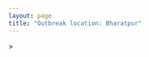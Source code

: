 ```yaml
---
layout: page
title: "Outbreak location: Bharatpur"
---
```

<div id="mapid">
<script src="https://buda-magenta.github.io/hazard_map/load_map.js"></script>
><script>
var marker_outbreak = L.marker([27.265212, 77.369126],{"autoPan": true}).addTo(map); marker_outbreak.bindTooltip("Bharatpur").openTooltip();

var circle_1 = L.circle([28.651718, 77.221939], {"pane": "markerPane", "color": "red", "fill": true, "fillOpacity": 0.2, "fillRule": "evenodd", "lineCap": "round", "lineJoin": "round", "opacity": 1.0, "radius": 246631, "stroke": true, "weight": 2}).addTo(map);
circle_1.bindTooltip("Delhi<br>rank: 1<br>hazard index: 0.061658")

var circle_2 = L.circle([27.633333, 77.583333], {"pane": "markerPane", "color": "red", "fill": true, "fillOpacity": 0.2, "fillRule": "evenodd", "lineCap": "round", "lineJoin": "round", "opacity": 1.0, "radius": 226466, "stroke": true, "weight": 2}).addTo(map);
circle_2.bindTooltip("Mathura<br>rank: 2<br>hazard index: 0.056617")

var circle_3 = L.circle([27.175255, 78.009816], {"pane": "markerPane", "color": "red", "fill": true, "fillOpacity": 0.2, "fillRule": "evenodd", "lineCap": "round", "lineJoin": "round", "opacity": 1.0, "radius": 181579, "stroke": true, "weight": 2}).addTo(map);
circle_3.bindTooltip("Agra<br>rank: 3<br>hazard index: 0.045395")

var circle_4 = L.circle([26.915458, 75.818982], {"pane": "markerPane", "color": "red", "fill": true, "fillOpacity": 0.2, "fillRule": "evenodd", "lineCap": "round", "lineJoin": "round", "opacity": 1.0, "radius": 115808, "stroke": true, "weight": 2}).addTo(map);
circle_4.bindTooltip("Jaipur<br>rank: 4<br>hazard index: 0.028952")

var circle_5 = L.circle([25.196826, 76.000893], {"pane": "markerPane", "color": "red", "fill": true, "fillOpacity": 0.2, "fillRule": "evenodd", "lineCap": "round", "lineJoin": "round", "opacity": 1.0, "radius": 81250, "stroke": true, "weight": 2}).addTo(map);
circle_5.bindTooltip("Kota<br>rank: 5<br>hazard index: 0.020313")

var circle_6 = L.circle([27.876990, 78.137290], {"pane": "markerPane", "color": "red", "fill": true, "fillOpacity": 0.2, "fillRule": "evenodd", "lineCap": "round", "lineJoin": "round", "opacity": 1.0, "radius": 68192, "stroke": true, "weight": 2}).addTo(map);
circle_6.bindTooltip("Aligarh<br>rank: 6<br>hazard index: 0.017048")

var circle_7 = L.circle([27.573243, 78.111739], {"pane": "markerPane", "color": "red", "fill": true, "fillOpacity": 0.2, "fillRule": "evenodd", "lineCap": "round", "lineJoin": "round", "opacity": 1.0, "radius": 61530, "stroke": true, "weight": 2}).addTo(map);
circle_7.bindTooltip("Hathras<br>rank: 7<br>hazard index: 0.015383")

var circle_8 = L.circle([28.457876, 79.405571], {"pane": "markerPane", "color": "red", "fill": true, "fillOpacity": 0.2, "fillRule": "evenodd", "lineCap": "round", "lineJoin": "round", "opacity": 1.0, "radius": 54825, "stroke": true, "weight": 2}).addTo(map);
circle_8.bindTooltip("Bareilly<br>rank: 8<br>hazard index: 0.013706")

var circle_9 = L.circle([27.883846, 78.634890], {"pane": "markerPane", "color": "red", "fill": true, "fillOpacity": 0.2, "fillRule": "evenodd", "lineCap": "round", "lineJoin": "round", "opacity": 1.0, "radius": 39312, "stroke": true, "weight": 2}).addTo(map);
circle_9.bindTooltip("Kasganj<br>rank: 9<br>hazard index: 0.009828")

var circle_10 = L.circle([27.639077, 76.614452], {"pane": "markerPane", "color": "red", "fill": true, "fillOpacity": 0.2, "fillRule": "evenodd", "lineCap": "round", "lineJoin": "round", "opacity": 1.0, "radius": 34119, "stroke": true, "weight": 2}).addTo(map);
circle_10.bindTooltip("Alwar<br>rank: 10<br>hazard index: 0.008530")

var circle_11 = L.circle([26.229141, 76.304533], {"pane": "markerPane", "color": "red", "fill": true, "fillOpacity": 0.2, "fillRule": "evenodd", "lineCap": "round", "lineJoin": "round", "opacity": 1.0, "radius": 27505, "stroke": true, "weight": 2}).addTo(map);
circle_11.bindTooltip("Sawai Madhopur<br>rank: 11<br>hazard index: 0.006876")

var circle_12 = L.circle([28.402979, 77.310384], {"pane": "markerPane", "color": "red", "fill": true, "fillOpacity": 0.2, "fillRule": "evenodd", "lineCap": "round", "lineJoin": "round", "opacity": 1.0, "radius": 27156, "stroke": true, "weight": 2}).addTo(map);
circle_12.bindTooltip("Faridabad<br>rank: 12<br>hazard index: 0.006789")

var circle_13 = L.circle([29.000653, 77.768229], {"pane": "markerPane", "color": "red", "fill": true, "fillOpacity": 0.2, "fillRule": "evenodd", "lineCap": "round", "lineJoin": "round", "opacity": 1.0, "radius": 24792, "stroke": true, "weight": 2}).addTo(map);
circle_13.bindTooltip("Meerut<br>rank: 13<br>hazard index: 0.006198")

var circle_14 = L.circle([26.203725, 78.157363], {"pane": "markerPane", "color": "red", "fill": true, "fillOpacity": 0.2, "fillRule": "evenodd", "lineCap": "round", "lineJoin": "round", "opacity": 1.0, "radius": 22558, "stroke": true, "weight": 2}).addTo(map);
circle_14.bindTooltip("Gwalior<br>rank: 14<br>hazard index: 0.005640")

var circle_15 = L.circle([26.732501, 77.036312], {"pane": "markerPane", "color": "red", "fill": true, "fillOpacity": 0.2, "fillRule": "evenodd", "lineCap": "round", "lineJoin": "round", "opacity": 1.0, "radius": 21676, "stroke": true, "weight": 2}).addTo(map);
circle_15.bindTooltip("Hindaun<br>rank: 15<br>hazard index: 0.005419")

var circle_16 = L.circle([19.794750, 75.077922], {"pane": "markerPane", "color": "red", "fill": true, "fillOpacity": 0.2, "fillRule": "evenodd", "lineCap": "round", "lineJoin": "round", "opacity": 1.0, "radius": 20041, "stroke": true, "weight": 2}).addTo(map);
circle_16.bindTooltip("Gangapur<br>rank: 16<br>hazard index: 0.005010")

var circle_17 = L.circle([28.428262, 77.002700], {"pane": "markerPane", "color": "red", "fill": true, "fillOpacity": 0.2, "fillRule": "evenodd", "lineCap": "round", "lineJoin": "round", "opacity": 1.0, "radius": 16053, "stroke": true, "weight": 2}).addTo(map);
circle_17.bindTooltip("Gurgaon<br>rank: 17<br>hazard index: 0.004013")

var circle_18 = L.circle([25.954628, 83.647350], {"pane": "markerPane", "color": "red", "fill": true, "fillOpacity": 0.2, "fillRule": "evenodd", "lineCap": "round", "lineJoin": "round", "opacity": 1.0, "radius": 12615, "stroke": true, "weight": 2}).addTo(map);
circle_18.bindTooltip("Maunath Bhanjan<br>rank: 18<br>hazard index: 0.003154")

var circle_19 = L.circle([28.570784, 77.327107], {"pane": "markerPane", "color": "red", "fill": true, "fillOpacity": 0.2, "fillRule": "evenodd", "lineCap": "round", "lineJoin": "round", "opacity": 1.0, "radius": 11761, "stroke": true, "weight": 2}).addTo(map);
circle_19.bindTooltip("Noida<br>rank: 19<br>hazard index: 0.002940")

var circle_20 = L.circle([27.177366, 78.389912], {"pane": "markerPane", "color": "red", "fill": true, "fillOpacity": 0.2, "fillRule": "evenodd", "lineCap": "round", "lineJoin": "round", "opacity": 1.0, "radius": 11054, "stroke": true, "weight": 2}).addTo(map);
circle_20.bindTooltip("Firozabad<br>rank: 20<br>hazard index: 0.002764")

var circle_21 = L.circle([26.460914, 80.321759], {"pane": "markerPane", "color": "red", "fill": true, "fillOpacity": 0.2, "fillRule": "evenodd", "lineCap": "round", "lineJoin": "round", "opacity": 1.0, "radius": 10231, "stroke": true, "weight": 2}).addTo(map);
circle_21.bindTooltip("Kanpur<br>rank: 21<br>hazard index: 0.002558")

var circle_22 = L.circle([28.733400, 77.298600], {"pane": "markerPane", "color": "red", "fill": true, "fillOpacity": 0.2, "fillRule": "evenodd", "lineCap": "round", "lineJoin": "round", "opacity": 1.0, "radius": 9379, "stroke": true, "weight": 2}).addTo(map);
circle_22.bindTooltip("Loni<br>rank: 22<br>hazard index: 0.002345")

var circle_23 = L.circle([28.488378, 78.735249], {"pane": "markerPane", "color": "red", "fill": true, "fillOpacity": 0.2, "fillRule": "evenodd", "lineCap": "round", "lineJoin": "round", "opacity": 1.0, "radius": 9043, "stroke": true, "weight": 2}).addTo(map);
circle_23.bindTooltip("Chandausi<br>rank: 23<br>hazard index: 0.002261")

var circle_24 = L.circle([25.531031, 78.652689], {"pane": "markerPane", "color": "red", "fill": true, "fillOpacity": 0.2, "fillRule": "evenodd", "lineCap": "round", "lineJoin": "round", "opacity": 1.0, "radius": 8806, "stroke": true, "weight": 2}).addTo(map);
circle_24.bindTooltip("Jhansi<br>rank: 24<br>hazard index: 0.002202")

var circle_25 = L.circle([22.720362, 75.868200], {"pane": "markerPane", "color": "red", "fill": true, "fillOpacity": 0.2, "fillRule": "evenodd", "lineCap": "round", "lineJoin": "round", "opacity": 1.0, "radius": 7925, "stroke": true, "weight": 2}).addTo(map);
circle_25.bindTooltip("Indore<br>rank: 25<br>hazard index: 0.001981")

var circle_26 = L.circle([19.075990, 72.877393], {"pane": "markerPane", "color": "red", "fill": true, "fillOpacity": 0.2, "fillRule": "evenodd", "lineCap": "round", "lineJoin": "round", "opacity": 1.0, "radius": 7912, "stroke": true, "weight": 2}).addTo(map);
circle_26.bindTooltip("Mumbai<br>rank: 26<br>hazard index: 0.001978")

var circle_27 = L.circle([26.838100, 80.934600], {"pane": "markerPane", "color": "red", "fill": true, "fillOpacity": 0.2, "fillRule": "evenodd", "lineCap": "round", "lineJoin": "round", "opacity": 1.0, "radius": 7175, "stroke": true, "weight": 2}).addTo(map);
circle_27.bindTooltip("Lucknow<br>rank: 27<br>hazard index: 0.001794")

var circle_28 = L.circle([28.901090, 76.580193], {"pane": "markerPane", "color": "red", "fill": true, "fillOpacity": 0.2, "fillRule": "evenodd", "lineCap": "round", "lineJoin": "round", "opacity": 1.0, "radius": 6928, "stroke": true, "weight": 2}).addTo(map);
circle_28.bindTooltip("Rohtak<br>rank: 28<br>hazard index: 0.001732")

var circle_29 = L.circle([26.500000, 78.750000], {"pane": "markerPane", "color": "red", "fill": true, "fillOpacity": 0.2, "fillRule": "evenodd", "lineCap": "round", "lineJoin": "round", "opacity": 1.0, "radius": 6420, "stroke": true, "weight": 2}).addTo(map);
circle_29.bindTooltip("Bhind<br>rank: 29<br>hazard index: 0.001605")

var circle_30 = L.circle([26.166667, 77.500000], {"pane": "markerPane", "color": "red", "fill": true, "fillOpacity": 0.2, "fillRule": "evenodd", "lineCap": "round", "lineJoin": "round", "opacity": 1.0, "radius": 6397, "stroke": true, "weight": 2}).addTo(map);
circle_30.bindTooltip("Morena<br>rank: 30<br>hazard index: 0.001599")

var circle_31 = L.circle([26.296772, 73.035143], {"pane": "markerPane", "color": "red", "fill": true, "fillOpacity": 0.2, "fillRule": "evenodd", "lineCap": "round", "lineJoin": "round", "opacity": 1.0, "radius": 6118, "stroke": true, "weight": 2}).addTo(map);
circle_31.bindTooltip("Jodhpur<br>rank: 31<br>hazard index: 0.001530")

var circle_32 = L.circle([26.469100, 74.639000], {"pane": "markerPane", "color": "red", "fill": true, "fillOpacity": 0.2, "fillRule": "evenodd", "lineCap": "round", "lineJoin": "round", "opacity": 1.0, "radius": 5885, "stroke": true, "weight": 2}).addTo(map);
circle_32.bindTooltip("Ajmer<br>rank: 32<br>hazard index: 0.001471")

var circle_33 = L.circle([24.578721, 73.686257], {"pane": "markerPane", "color": "red", "fill": true, "fillOpacity": 0.2, "fillRule": "evenodd", "lineCap": "round", "lineJoin": "round", "opacity": 1.0, "radius": 5872, "stroke": true, "weight": 2}).addTo(map);
circle_33.bindTooltip("Udaipur<br>rank: 33<br>hazard index: 0.001468")

var circle_34 = L.circle([29.003314, 77.016732], {"pane": "markerPane", "color": "red", "fill": true, "fillOpacity": 0.2, "fillRule": "evenodd", "lineCap": "round", "lineJoin": "round", "opacity": 1.0, "radius": 5108, "stroke": true, "weight": 2}).addTo(map);
circle_34.bindTooltip("Sonipat<br>rank: 34<br>hazard index: 0.001277")

var circle_35 = L.circle([23.021624, 72.579707], {"pane": "markerPane", "color": "red", "fill": true, "fillOpacity": 0.2, "fillRule": "evenodd", "lineCap": "round", "lineJoin": "round", "opacity": 1.0, "radius": 5016, "stroke": true, "weight": 2}).addTo(map);
circle_35.bindTooltip("Ahmedabad<br>rank: 35<br>hazard index: 0.001254")

var circle_36 = L.circle([26.718324, 79.090254], {"pane": "markerPane", "color": "red", "fill": true, "fillOpacity": 0.2, "fillRule": "evenodd", "lineCap": "round", "lineJoin": "round", "opacity": 1.0, "radius": 4910, "stroke": true, "weight": 2}).addTo(map);
circle_36.bindTooltip("Etawah<br>rank: 36<br>hazard index: 0.001228")

var circle_37 = L.circle([28.740613, 77.835426], {"pane": "markerPane", "color": "red", "fill": true, "fillOpacity": 0.2, "fillRule": "evenodd", "lineCap": "round", "lineJoin": "round", "opacity": 1.0, "radius": 4811, "stroke": true, "weight": 2}).addTo(map);
circle_37.bindTooltip("Hapur<br>rank: 37<br>hazard index: 0.001203")

var circle_38 = L.circle([27.437194, 79.489129], {"pane": "markerPane", "color": "red", "fill": true, "fillOpacity": 0.2, "fillRule": "evenodd", "lineCap": "round", "lineJoin": "round", "opacity": 1.0, "radius": 4722, "stroke": true, "weight": 2}).addTo(map);
circle_38.bindTooltip("Farrukhabad<br>rank: 38<br>hazard index: 0.001181")

var circle_39 = L.circle([26.653396, 77.624206], {"pane": "markerPane", "color": "red", "fill": true, "fillOpacity": 0.2, "fillRule": "evenodd", "lineCap": "round", "lineJoin": "round", "opacity": 1.0, "radius": 4206, "stroke": true, "weight": 2}).addTo(map);
circle_39.bindTooltip("Dhaulpur<br>rank: 39<br>hazard index: 0.001052")

var circle_40 = L.circle([28.388861, 77.974798], {"pane": "markerPane", "color": "red", "fill": true, "fillOpacity": 0.2, "fillRule": "evenodd", "lineCap": "round", "lineJoin": "round", "opacity": 1.0, "radius": 3888, "stroke": true, "weight": 2}).addTo(map);
circle_40.bindTooltip("Bulandshahr<br>rank: 40<br>hazard index: 0.000972")

var circle_41 = L.circle([28.618753, 78.550874], {"pane": "markerPane", "color": "red", "fill": true, "fillOpacity": 0.2, "fillRule": "evenodd", "lineCap": "round", "lineJoin": "round", "opacity": 1.0, "radius": 3773, "stroke": true, "weight": 2}).addTo(map);
circle_41.bindTooltip("Sambhal<br>rank: 41<br>hazard index: 0.000943")

var circle_42 = L.circle([28.660965, 76.834676], {"pane": "markerPane", "color": "red", "fill": true, "fillOpacity": 0.2, "fillRule": "evenodd", "lineCap": "round", "lineJoin": "round", "opacity": 1.0, "radius": 3534, "stroke": true, "weight": 2}).addTo(map);
circle_42.bindTooltip("Bahadurgarh<br>rank: 42<br>hazard index: 0.000884")

var circle_43 = L.circle([28.753900, 77.399900], {"pane": "markerPane", "color": "red", "fill": true, "fillOpacity": 0.2, "fillRule": "evenodd", "lineCap": "round", "lineJoin": "round", "opacity": 1.0, "radius": 3448, "stroke": true, "weight": 2}).addTo(map);
circle_43.bindTooltip("Khora<br>rank: 43<br>hazard index: 0.000862")

var circle_44 = L.circle([27.036604, 78.651436], {"pane": "markerPane", "color": "red", "fill": true, "fillOpacity": 0.2, "fillRule": "evenodd", "lineCap": "round", "lineJoin": "round", "opacity": 1.0, "radius": 3358, "stroke": true, "weight": 2}).addTo(map);
circle_44.bindTooltip("Shikohabad<br>rank: 44<br>hazard index: 0.000840")

var circle_45 = L.circle([28.068312, 79.046073], {"pane": "markerPane", "color": "red", "fill": true, "fillOpacity": 0.2, "fillRule": "evenodd", "lineCap": "round", "lineJoin": "round", "opacity": 1.0, "radius": 3217, "stroke": true, "weight": 2}).addTo(map);
circle_45.bindTooltip("Budaun<br>rank: 45<br>hazard index: 0.000804")

var circle_46 = L.circle([21.170200, 72.831100], {"pane": "markerPane", "color": "red", "fill": true, "fillOpacity": 0.2, "fillRule": "evenodd", "lineCap": "round", "lineJoin": "round", "opacity": 1.0, "radius": 3184, "stroke": true, "weight": 2}).addTo(map);
circle_46.bindTooltip("Surat<br>rank: 46<br>hazard index: 0.000796")

var circle_47 = L.circle([27.209822, 79.048137], {"pane": "markerPane", "color": "red", "fill": true, "fillOpacity": 0.2, "fillRule": "evenodd", "lineCap": "round", "lineJoin": "round", "opacity": 1.0, "radius": 2814, "stroke": true, "weight": 2}).addTo(map);
circle_47.bindTooltip("Mainpuri<br>rank: 47<br>hazard index: 0.000704")

var circle_48 = L.circle([24.917151, 76.696403], {"pane": "markerPane", "color": "red", "fill": true, "fillOpacity": 0.2, "fillRule": "evenodd", "lineCap": "round", "lineJoin": "round", "opacity": 1.0, "radius": 2794, "stroke": true, "weight": 2}).addTo(map);
circle_48.bindTooltip("Baran<br>rank: 48<br>hazard index: 0.000699")

var circle_49 = L.circle([28.195647, 76.616518], {"pane": "markerPane", "color": "red", "fill": true, "fillOpacity": 0.2, "fillRule": "evenodd", "lineCap": "round", "lineJoin": "round", "opacity": 1.0, "radius": 2675, "stroke": true, "weight": 2}).addTo(map);
circle_49.bindTooltip("Rewari<br>rank: 49<br>hazard index: 0.000669")

var circle_50 = L.circle([28.651718, 77.221939], {"pane": "markerPane", "color": "red", "fill": true, "fillOpacity": 0.2, "fillRule": "evenodd", "lineCap": "round", "lineJoin": "round", "opacity": 1.0, "radius": 2585, "stroke": true, "weight": 2}).addTo(map);
circle_50.bindTooltip("Dehri<br>rank: 50<br>hazard index: 0.000646")

var circle_51 = L.circle([28.176959, 77.373112], {"pane": "markerPane", "color": "red", "fill": true, "fillOpacity": 0.2, "fillRule": "evenodd", "lineCap": "round", "lineJoin": "round", "opacity": 1.0, "radius": 2558, "stroke": true, "weight": 2}).addTo(map);
circle_51.bindTooltip("Palwal<br>rank: 51<br>hazard index: 0.000640")

var circle_52 = L.circle([25.335649, 83.007629], {"pane": "markerPane", "color": "red", "fill": true, "fillOpacity": 0.2, "fillRule": "evenodd", "lineCap": "round", "lineJoin": "round", "opacity": 1.0, "radius": 2441, "stroke": true, "weight": 2}).addTo(map);
circle_52.bindTooltip("Varanasi<br>rank: 52<br>hazard index: 0.000610")

var circle_53 = L.circle([28.826162, 77.541656], {"pane": "markerPane", "color": "red", "fill": true, "fillOpacity": 0.2, "fillRule": "evenodd", "lineCap": "round", "lineJoin": "round", "opacity": 1.0, "radius": 2364, "stroke": true, "weight": 2}).addTo(map);
circle_53.bindTooltip("Modinagar<br>rank: 53<br>hazard index: 0.000591")

var circle_54 = L.circle([26.022697, 83.028873], {"pane": "markerPane", "color": "red", "fill": true, "fillOpacity": 0.2, "fillRule": "evenodd", "lineCap": "round", "lineJoin": "round", "opacity": 1.0, "radius": 2235, "stroke": true, "weight": 2}).addTo(map);
circle_54.bindTooltip("Azamgarh<br>rank: 54<br>hazard index: 0.000559")

var circle_55 = L.circle([30.909016, 75.851601], {"pane": "markerPane", "color": "red", "fill": true, "fillOpacity": 0.2, "fillRule": "evenodd", "lineCap": "round", "lineJoin": "round", "opacity": 1.0, "radius": 2228, "stroke": true, "weight": 2}).addTo(map);
circle_55.bindTooltip("Ludhiana<br>rank: 55<br>hazard index: 0.000557")

var circle_56 = L.circle([12.979120, 77.591300], {"pane": "markerPane", "color": "red", "fill": true, "fillOpacity": 0.2, "fillRule": "evenodd", "lineCap": "round", "lineJoin": "round", "opacity": 1.0, "radius": 2228, "stroke": true, "weight": 2}).addTo(map);
circle_56.bindTooltip("Bangalore<br>rank: 56<br>hazard index: 0.000557")

var circle_57 = L.circle([28.863842, 78.805778], {"pane": "markerPane", "color": "red", "fill": true, "fillOpacity": 0.2, "fillRule": "evenodd", "lineCap": "round", "lineJoin": "round", "opacity": 1.0, "radius": 2223, "stroke": true, "weight": 2}).addTo(map);
circle_57.bindTooltip("Moradabad<br>rank: 57<br>hazard index: 0.000556")

var circle_58 = L.circle([23.174597, 75.785142], {"pane": "markerPane", "color": "red", "fill": true, "fillOpacity": 0.2, "fillRule": "evenodd", "lineCap": "round", "lineJoin": "round", "opacity": 1.0, "radius": 2082, "stroke": true, "weight": 2}).addTo(map);
circle_58.bindTooltip("Ujjain<br>rank: 58<br>hazard index: 0.000521")

var circle_59 = L.circle([28.205907, 77.875714], {"pane": "markerPane", "color": "red", "fill": true, "fillOpacity": 0.2, "fillRule": "evenodd", "lineCap": "round", "lineJoin": "round", "opacity": 1.0, "radius": 2046, "stroke": true, "weight": 2}).addTo(map);
circle_59.bindTooltip("Khurja<br>rank: 59<br>hazard index: 0.000512")

var circle_60 = L.circle([27.733696, 81.477321], {"pane": "markerPane", "color": "red", "fill": true, "fillOpacity": 0.2, "fillRule": "evenodd", "lineCap": "round", "lineJoin": "round", "opacity": 1.0, "radius": 1917, "stroke": true, "weight": 2}).addTo(map);
circle_60.bindTooltip("Bahraich<br>rank: 60<br>hazard index: 0.000479")

var circle_61 = L.circle([24.935635, 82.647701], {"pane": "markerPane", "color": "red", "fill": true, "fillOpacity": 0.2, "fillRule": "evenodd", "lineCap": "round", "lineJoin": "round", "opacity": 1.0, "radius": 1904, "stroke": true, "weight": 2}).addTo(map);
circle_61.bindTooltip("Mirzapur<br>rank: 61<br>hazard index: 0.000476")

var circle_62 = L.circle([22.541418, 88.357691], {"pane": "markerPane", "color": "red", "fill": true, "fillOpacity": 0.2, "fillRule": "evenodd", "lineCap": "round", "lineJoin": "round", "opacity": 1.0, "radius": 1880, "stroke": true, "weight": 2}).addTo(map);
circle_62.bindTooltip("Kolkata<br>rank: 62<br>hazard index: 0.000470")

var circle_63 = L.circle([29.988077, 77.508130], {"pane": "markerPane", "color": "red", "fill": true, "fillOpacity": 0.2, "fillRule": "evenodd", "lineCap": "round", "lineJoin": "round", "opacity": 1.0, "radius": 1658, "stroke": true, "weight": 2}).addTo(map);
circle_63.bindTooltip("Saharanpur<br>rank: 63<br>hazard index: 0.000415")

var circle_64 = L.circle([25.609324, 85.123525], {"pane": "markerPane", "color": "red", "fill": true, "fillOpacity": 0.2, "fillRule": "evenodd", "lineCap": "round", "lineJoin": "round", "opacity": 1.0, "radius": 1600, "stroke": true, "weight": 2}).addTo(map);
circle_64.bindTooltip("Patna<br>rank: 64<br>hazard index: 0.000400")

var circle_65 = L.circle([17.388786, 78.461065], {"pane": "markerPane", "color": "red", "fill": true, "fillOpacity": 0.2, "fillRule": "evenodd", "lineCap": "round", "lineJoin": "round", "opacity": 1.0, "radius": 1559, "stroke": true, "weight": 2}).addTo(map);
circle_65.bindTooltip("Hyderabad<br>rank: 65<br>hazard index: 0.000390")

var circle_66 = L.circle([26.671329, 83.364583], {"pane": "markerPane", "color": "red", "fill": true, "fillOpacity": 0.2, "fillRule": "evenodd", "lineCap": "round", "lineJoin": "round", "opacity": 1.0, "radius": 1498, "stroke": true, "weight": 2}).addTo(map);
circle_66.bindTooltip("Gorakhpur<br>rank: 66<br>hazard index: 0.000375")

var circle_67 = L.circle([28.015929, 73.317137], {"pane": "markerPane", "color": "red", "fill": true, "fillOpacity": 0.2, "fillRule": "evenodd", "lineCap": "round", "lineJoin": "round", "opacity": 1.0, "radius": 1452, "stroke": true, "weight": 2}).addTo(map);
circle_67.bindTooltip("Bikaner<br>rank: 67<br>hazard index: 0.000363")

var circle_68 = L.circle([28.793170, 76.139128], {"pane": "markerPane", "color": "red", "fill": true, "fillOpacity": 0.2, "fillRule": "evenodd", "lineCap": "round", "lineJoin": "round", "opacity": 1.0, "radius": 1419, "stroke": true, "weight": 2}).addTo(map);
circle_68.bindTooltip("Bhiwani<br>rank: 68<br>hazard index: 0.000355")

var circle_69 = L.circle([13.083694, 80.270186], {"pane": "markerPane", "color": "red", "fill": true, "fillOpacity": 0.2, "fillRule": "evenodd", "lineCap": "round", "lineJoin": "round", "opacity": 1.0, "radius": 1358, "stroke": true, "weight": 2}).addTo(map);
circle_69.bindTooltip("Chennai<br>rank: 69<br>hazard index: 0.000340")

var circle_70 = L.circle([26.250000, 81.250000], {"pane": "markerPane", "color": "red", "fill": true, "fillOpacity": 0.2, "fillRule": "evenodd", "lineCap": "round", "lineJoin": "round", "opacity": 1.0, "radius": 1349, "stroke": true, "weight": 2}).addTo(map);
circle_70.bindTooltip("Rae Bareli<br>rank: 70<br>hazard index: 0.000337")

var circle_71 = L.circle([18.521428, 73.854454], {"pane": "markerPane", "color": "red", "fill": true, "fillOpacity": 0.2, "fillRule": "evenodd", "lineCap": "round", "lineJoin": "round", "opacity": 1.0, "radius": 1326, "stroke": true, "weight": 2}).addTo(map);
circle_71.bindTooltip("Pune<br>rank: 71<br>hazard index: 0.000332")

var circle_72 = L.circle([30.733442, 76.779714], {"pane": "markerPane", "color": "red", "fill": true, "fillOpacity": 0.2, "fillRule": "evenodd", "lineCap": "round", "lineJoin": "round", "opacity": 1.0, "radius": 1315, "stroke": true, "weight": 2}).addTo(map);
circle_72.bindTooltip("Chandigarh<br>rank: 72<br>hazard index: 0.000329")

var circle_73 = L.circle([25.488773, 74.699613], {"pane": "markerPane", "color": "red", "fill": true, "fillOpacity": 0.2, "fillRule": "evenodd", "lineCap": "round", "lineJoin": "round", "opacity": 1.0, "radius": 1271, "stroke": true, "weight": 2}).addTo(map);
circle_73.bindTooltip("Bhilwara<br>rank: 73<br>hazard index: 0.000318")

var circle_74 = L.circle([26.588559, 74.861097], {"pane": "markerPane", "color": "red", "fill": true, "fillOpacity": 0.2, "fillRule": "evenodd", "lineCap": "round", "lineJoin": "round", "opacity": 1.0, "radius": 1254, "stroke": true, "weight": 2}).addTo(map);
circle_74.bindTooltip("Kishangarh<br>rank: 74<br>hazard index: 0.000314")

var circle_75 = L.circle([27.662826, 75.027926], {"pane": "markerPane", "color": "red", "fill": true, "fillOpacity": 0.2, "fillRule": "evenodd", "lineCap": "round", "lineJoin": "round", "opacity": 1.0, "radius": 1239, "stroke": true, "weight": 2}).addTo(map);
circle_75.bindTooltip("Sikar<br>rank: 75<br>hazard index: 0.000310")

var circle_76 = L.circle([27.912633, 79.746563], {"pane": "markerPane", "color": "red", "fill": true, "fillOpacity": 0.2, "fillRule": "evenodd", "lineCap": "round", "lineJoin": "round", "opacity": 1.0, "radius": 1204, "stroke": true, "weight": 2}).addTo(map);
circle_76.bindTooltip("Shahjahanpur<br>rank: 76<br>hazard index: 0.000301")

var circle_77 = L.circle([24.500000, 74.500000], {"pane": "markerPane", "color": "red", "fill": true, "fillOpacity": 0.2, "fillRule": "evenodd", "lineCap": "round", "lineJoin": "round", "opacity": 1.0, "radius": 1190, "stroke": true, "weight": 2}).addTo(map);
circle_77.bindTooltip("Chittaurgarh<br>rank: 77<br>hazard index: 0.000298")

var circle_78 = L.circle([22.297314, 73.194257], {"pane": "markerPane", "color": "red", "fill": true, "fillOpacity": 0.2, "fillRule": "evenodd", "lineCap": "round", "lineJoin": "round", "opacity": 1.0, "radius": 1189, "stroke": true, "weight": 2}).addTo(map);
circle_78.bindTooltip("Vadodara<br>rank: 78<br>hazard index: 0.000297")

var circle_79 = L.circle([23.000000, 76.166667], {"pane": "markerPane", "color": "red", "fill": true, "fillOpacity": 0.2, "fillRule": "evenodd", "lineCap": "round", "lineJoin": "round", "opacity": 1.0, "radius": 1169, "stroke": true, "weight": 2}).addTo(map);
circle_79.bindTooltip("Dewas<br>rank: 79<br>hazard index: 0.000292")

var circle_80 = L.circle([25.603508, 83.507454], {"pane": "markerPane", "color": "red", "fill": true, "fillOpacity": 0.2, "fillRule": "evenodd", "lineCap": "round", "lineJoin": "round", "opacity": 1.0, "radius": 1140, "stroke": true, "weight": 2}).addTo(map);
circle_80.bindTooltip("Ghazipur<br>rank: 80<br>hazard index: 0.000285")

var circle_81 = L.circle([25.438130, 81.833800], {"pane": "markerPane", "color": "red", "fill": true, "fillOpacity": 0.2, "fillRule": "evenodd", "lineCap": "round", "lineJoin": "round", "opacity": 1.0, "radius": 1138, "stroke": true, "weight": 2}).addTo(map);
circle_81.bindTooltip("Allahabad<br>rank: 81<br>hazard index: 0.000285")

var circle_82 = L.circle([31.634308, 74.873679], {"pane": "markerPane", "color": "red", "fill": true, "fillOpacity": 0.2, "fillRule": "evenodd", "lineCap": "round", "lineJoin": "round", "opacity": 1.0, "radius": 1125, "stroke": true, "weight": 2}).addTo(map);
circle_82.bindTooltip("Amritsar<br>rank: 82<br>hazard index: 0.000281")

var circle_83 = L.circle([25.500000, 75.833333], {"pane": "markerPane", "color": "red", "fill": true, "fillOpacity": 0.2, "fillRule": "evenodd", "lineCap": "round", "lineJoin": "round", "opacity": 1.0, "radius": 1058, "stroke": true, "weight": 2}).addTo(map);
circle_83.bindTooltip("Bundi<br>rank: 83<br>hazard index: 0.000265")

var circle_84 = L.circle([29.391275, 76.977167], {"pane": "markerPane", "color": "red", "fill": true, "fillOpacity": 0.2, "fillRule": "evenodd", "lineCap": "round", "lineJoin": "round", "opacity": 1.0, "radius": 1036, "stroke": true, "weight": 2}).addTo(map);
circle_84.bindTooltip("Panipat<br>rank: 84<br>hazard index: 0.000259")

var circle_85 = L.circle([31.292011, 75.568058], {"pane": "markerPane", "color": "red", "fill": true, "fillOpacity": 0.2, "fillRule": "evenodd", "lineCap": "round", "lineJoin": "round", "opacity": 1.0, "radius": 998, "stroke": true, "weight": 2}).addTo(map);
circle_85.bindTooltip("Jalandhar<br>rank: 85<br>hazard index: 0.000250")

var circle_86 = L.circle([29.168807, 75.746110], {"pane": "markerPane", "color": "red", "fill": true, "fillOpacity": 0.2, "fillRule": "evenodd", "lineCap": "round", "lineJoin": "round", "opacity": 1.0, "radius": 935, "stroke": true, "weight": 2}).addTo(map);
circle_86.bindTooltip("Hisar<br>rank: 86<br>hazard index: 0.000234")

var circle_87 = L.circle([28.495208, 80.107541], {"pane": "markerPane", "color": "red", "fill": true, "fillOpacity": 0.2, "fillRule": "evenodd", "lineCap": "round", "lineJoin": "round", "opacity": 1.0, "radius": 919, "stroke": true, "weight": 2}).addTo(map);
circle_87.bindTooltip("Pilibhit<br>rank: 87<br>hazard index: 0.000230")

var circle_88 = L.circle([24.500000, 77.500000], {"pane": "markerPane", "color": "red", "fill": true, "fillOpacity": 0.2, "fillRule": "evenodd", "lineCap": "round", "lineJoin": "round", "opacity": 1.0, "radius": 896, "stroke": true, "weight": 2}).addTo(map);
circle_88.bindTooltip("Guna<br>rank: 88<br>hazard index: 0.000224")

var circle_89 = L.circle([24.462465, 74.850114], {"pane": "markerPane", "color": "red", "fill": true, "fillOpacity": 0.2, "fillRule": "evenodd", "lineCap": "round", "lineJoin": "round", "opacity": 1.0, "radius": 842, "stroke": true, "weight": 2}).addTo(map);
circle_89.bindTooltip("Nimach<br>rank: 89<br>hazard index: 0.000211")

var circle_90 = L.circle([29.448006, 77.740685], {"pane": "markerPane", "color": "red", "fill": true, "fillOpacity": 0.2, "fillRule": "evenodd", "lineCap": "round", "lineJoin": "round", "opacity": 1.0, "radius": 806, "stroke": true, "weight": 2}).addTo(map);
circle_90.bindTooltip("Muzaffarnagar<br>rank: 90<br>hazard index: 0.000202")

var circle_91 = L.circle([29.301826, 76.338471], {"pane": "markerPane", "color": "red", "fill": true, "fillOpacity": 0.2, "fillRule": "evenodd", "lineCap": "round", "lineJoin": "round", "opacity": 1.0, "radius": 803, "stroke": true, "weight": 2}).addTo(map);
circle_91.bindTooltip("Jind<br>rank: 91<br>hazard index: 0.000201")

var circle_92 = L.circle([15.398403, 73.812918], {"pane": "markerPane", "color": "red", "fill": true, "fillOpacity": 0.2, "fillRule": "evenodd", "lineCap": "round", "lineJoin": "round", "opacity": 1.0, "radius": 791, "stroke": true, "weight": 2}).addTo(map);
circle_92.bindTooltip("Vasco Da Gama<br>rank: 92<br>hazard index: 0.000198")

var circle_93 = L.circle([24.265131, 75.387182], {"pane": "markerPane", "color": "red", "fill": true, "fillOpacity": 0.2, "fillRule": "evenodd", "lineCap": "round", "lineJoin": "round", "opacity": 1.0, "radius": 782, "stroke": true, "weight": 2}).addTo(map);
circle_93.bindTooltip("Mandsaur<br>rank: 93<br>hazard index: 0.000196")

var circle_94 = L.circle([23.258486, 77.401989], {"pane": "markerPane", "color": "red", "fill": true, "fillOpacity": 0.2, "fillRule": "evenodd", "lineCap": "round", "lineJoin": "round", "opacity": 1.0, "radius": 779, "stroke": true, "weight": 2}).addTo(map);
circle_94.bindTooltip("Bhopal<br>rank: 94<br>hazard index: 0.000195")

var circle_95 = L.circle([26.180598, 91.753943], {"pane": "markerPane", "color": "red", "fill": true, "fillOpacity": 0.2, "fillRule": "evenodd", "lineCap": "round", "lineJoin": "round", "opacity": 1.0, "radius": 776, "stroke": true, "weight": 2}).addTo(map);
circle_95.bindTooltip("Guwahati<br>rank: 95<br>hazard index: 0.000194")

var circle_96 = L.circle([26.122147, 75.663754], {"pane": "markerPane", "color": "red", "fill": true, "fillOpacity": 0.2, "fillRule": "evenodd", "lineCap": "round", "lineJoin": "round", "opacity": 1.0, "radius": 753, "stroke": true, "weight": 2}).addTo(map);
circle_96.bindTooltip("Tonk<br>rank: 96<br>hazard index: 0.000188")

var circle_97 = L.circle([23.160894, 79.949770], {"pane": "markerPane", "color": "red", "fill": true, "fillOpacity": 0.2, "fillRule": "evenodd", "lineCap": "round", "lineJoin": "round", "opacity": 1.0, "radius": 751, "stroke": true, "weight": 2}).addTo(map);
circle_97.bindTooltip("Jabalpur<br>rank: 97<br>hazard index: 0.000188")

var circle_98 = L.circle([30.325565, 78.043681], {"pane": "markerPane", "color": "red", "fill": true, "fillOpacity": 0.2, "fillRule": "evenodd", "lineCap": "round", "lineJoin": "round", "opacity": 1.0, "radius": 723, "stroke": true, "weight": 2}).addTo(map);
circle_98.bindTooltip("Dehradun<br>rank: 98<br>hazard index: 0.000181")

var circle_99 = L.circle([29.680327, 76.989625], {"pane": "markerPane", "color": "red", "fill": true, "fillOpacity": 0.2, "fillRule": "evenodd", "lineCap": "round", "lineJoin": "round", "opacity": 1.0, "radius": 712, "stroke": true, "weight": 2}).addTo(map);
circle_99.bindTooltip("Karnal<br>rank: 99<br>hazard index: 0.000178")

var circle_100 = L.circle([34.074744, 74.820444], {"pane": "markerPane", "color": "red", "fill": true, "fillOpacity": 0.2, "fillRule": "evenodd", "lineCap": "round", "lineJoin": "round", "opacity": 1.0, "radius": 693, "stroke": true, "weight": 2}).addTo(map);
circle_100.bindTooltip("Srinagar<br>rank: 100<br>hazard index: 0.000173")
</script>
</div>